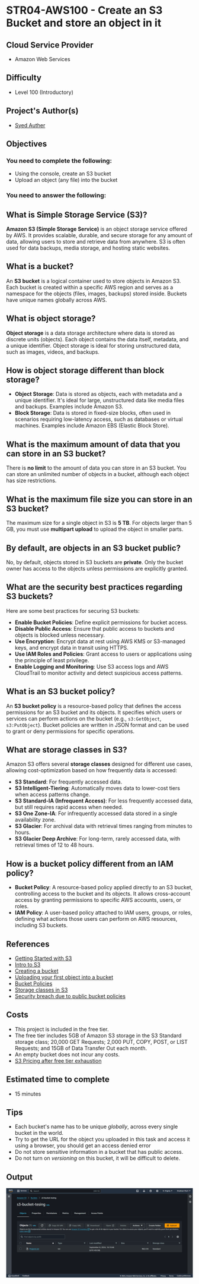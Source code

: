# STR04-AWS100 - Create an S3 Bucket and store an object in it

## Cloud Service Provider
- Amazon Web Services

## Difficulty
- Level 100 (Introductory)

## Project's Author(s)
- [Syed Auther](https://twitter.com/syedauther)

## Objectives

### You need to complete the following:

- Using the console, create an S3 bucket
- Upload an object (any file) into the bucket

### You need to answer the following:

## What is Simple Storage Service (S3)?

**Amazon S3 (Simple Storage Service)** is an object storage service offered by AWS. It provides scalable, durable, and secure storage for any amount of data, allowing users to store and retrieve data from anywhere. S3 is often used for data backups, media storage, and hosting static websites.

## What is a bucket?

An **S3 bucket** is a logical container used to store objects in Amazon S3. Each bucket is created within a specific AWS region and serves as a namespace for the objects (files, images, backups) stored inside. Buckets have unique names globally across AWS.

## What is object storage?

**Object storage** is a data storage architecture where data is stored as discrete units (objects). Each object contains the data itself, metadata, and a unique identifier. Object storage is ideal for storing unstructured data, such as images, videos, and backups.

## How is object storage different than block storage?

- **Object Storage**: Data is stored as objects, each with metadata and a unique identifier. It's ideal for large, unstructured data like media files and backups. Examples include Amazon S3.
- **Block Storage**: Data is stored in fixed-size blocks, often used in scenarios requiring low-latency access, such as databases or virtual machines. Examples include Amazon EBS (Elastic Block Store).

## What is the maximum amount of data that you can store in an S3 bucket?

There is **no limit** to the amount of data you can store in an S3 bucket. You can store an unlimited number of objects in a bucket, although each object has size restrictions.

## What is the maximum file size you can store in an S3 bucket?

The maximum size for a single object in S3 is **5 TB**. For objects larger than 5 GB, you must use **multipart upload** to upload the object in smaller parts.

## By default, are objects in an S3 bucket public?

No, by default, objects stored in S3 buckets are **private**. Only the bucket owner has access to the objects unless permissions are explicitly granted.

## What are the security best practices regarding S3 buckets?

Here are some best practices for securing S3 buckets:
- **Enable Bucket Policies**: Define explicit permissions for bucket access.
- **Disable Public Access**: Ensure that public access to buckets and objects is blocked unless necessary.
- **Use Encryption**: Encrypt data at rest using AWS KMS or S3-managed keys, and encrypt data in transit using HTTPS.
- **Use IAM Roles and Policies**: Grant access to users or applications using the principle of least privilege.
- **Enable Logging and Monitoring**: Use S3 access logs and AWS CloudTrail to monitor activity and detect suspicious access patterns.

## What is an S3 bucket policy?

An **S3 bucket policy** is a resource-based policy that defines the access permissions for an S3 bucket and its objects. It specifies which users or services can perform actions on the bucket (e.g., `s3:GetObject`, `s3:PutObject`). Bucket policies are written in JSON format and can be used to grant or deny permissions for specific operations.

## What are storage classes in S3?

Amazon S3 offers several **storage classes** designed for different use cases, allowing cost-optimization based on how frequently data is accessed:
- **S3 Standard**: For frequently accessed data.
- **S3 Intelligent-Tiering**: Automatically moves data to lower-cost tiers when access patterns change.
- **S3 Standard-IA (Infrequent Access)**: For less frequently accessed data, but still requires rapid access when needed.
- **S3 One Zone-IA**: For infrequently accessed data stored in a single availability zone.
- **S3 Glacier**: For archival data with retrieval times ranging from minutes to hours.
- **S3 Glacier Deep Archive**: For long-term, rarely accessed data, with retrieval times of 12 to 48 hours.

## How is a bucket policy different from an IAM policy?

- **Bucket Policy**: A resource-based policy applied directly to an S3 bucket, controlling access to the bucket and its objects. It allows cross-account access by granting permissions to specific AWS accounts, users, or roles.
- **IAM Policy**: A user-based policy attached to IAM users, groups, or roles, defining what actions those users can perform on AWS resources, including S3 buckets.

## References
- [Getting Started with S3](https://docs.aws.amazon.com/AmazonS3/latest/gsg/GetStartedWithS3.html)
- [Intro to S3](https://www.youtube.com/watch?v=M_t32mJCXqI)
- [Creating a bucket](https://docs.aws.amazon.com/AmazonS3/latest/gsg/CreatingABucket.html)
- [Uploading your first object into a bucket](https://docs.aws.amazon.com/AmazonS3/latest/gsg/PuttingAnObjectInABucket.html)
- [Bucket Policies](https://docs.aws.amazon.com/AmazonS3/latest/dev/access-policy-language-overview.html)
- [Storage classes in S3](https://aws.amazon.com/s3/storage-classes/)
- [Security breach due to public bucket policies](https://www.bleepingcomputer.com/news/security/540-million-facebook-records-leaked-by-public-amazon-s3-buckets/)

## Costs
- This project is included in the free tier.
- The free tier includes 5GB of Amazon S3 storage in the S3 Standard storage class; 20,000 GET Requests; 2,000 PUT, COPY, POST, or LIST Requests; and 15GB of Data Transfer Out each month.
- An empty bucket does not incur any costs.
- [S3 Pricing after free tier exhaustion](https://aws.amazon.com/s3/pricing/?nc=sn&loc=4)

## Estimated time to complete
- 15 minutes

## Tips
- Each bucket's name has to be unique _globally_, across every single bucket in the world.
- Try to get the URL for the object you uploaded in this task and access it using a browser, you should get an access denied error
- Do not store sensitive information in a bucket that has public access.
- Do not turn on _versioning_ on this bucket, it will be difficult to delete.

## Output 
![image](https://github.com/shubhammurti/AWS-Projects-Portfolio/blob/1d12991c229e94b8ffe1eec1f26030345503573a/Level%20100/8.%20Create%20an%20S3%20Bucket%20and%20store%20an%20object%20in%20it/Image.png)
